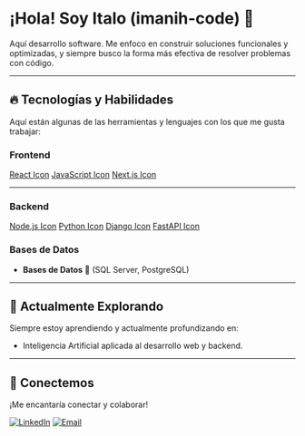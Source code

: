 # ¡Hola! Soy Italo (imanih-code) 👋

Aquí desarrollo software. Me enfoco en construir soluciones funcionales y optimizadas, y siempre busco la forma más efectiva de resolver problemas con código.

---

## 🔥 Tecnologías y Habilidades

Aquí están algunas de las herramientas y lenguajes con los que me gusta trabajar:

### Frontend

[React Icon](https://img.shields.io/badge/-React-61DAFB?style=flat-square&logo=react&logoColor=white) [JavaScript Icon](https://img.shields.io/badge/-JavaScript-F7DF1E?style=flat-square&logo=javascript&logoColor=black) [Next.js Icon](https://img.shields.io/badge/-Next.js-000000?style=flat-square&logo=next.js&logoColor=white)

---

### Backend

[Node.js Icon](https://img.shields.io/badge/-Node.js-339933?style=flat-square&logo=node.js&logoColor=white) [Python Icon](https://img.shields.io/badge/-Python-3776AB?style=flat-square&logo=python&logoColor=white) [Django Icon](https://img.shields.io/badge/-Django-092E20?style=flat-square&logo=django&logoColor=white) [FastAPI Icon](https://img.io/badge/-FastAPI-009688?style=flat-square&logo=fastapi&logoColor=white)

### Bases de Datos
-   **Bases de Datos** 💾 (SQL Server, PostgreSQL)

---

## 🌱 Actualmente Explorando

Siempre estoy aprendiendo y actualmente profundizando en:
-   Inteligencia Artificial aplicada al desarrollo web y backend.

---

## 🤝 Conectemos

¡Me encantaría conectar y colaborar!

[![LinkedIn](https://img.shields.io/badge/LinkedIn-0077B5?style=for-the-badge&logo=linkedin&logoColor=white)]([https://www.linkedin.com/in/italo-mamani-huaricallo-514358373/])
[![Email](https://img.shields.io/badge/Email-D14836?style=for-the-badge&logo=gmail&logoColor=white)](mailto:[italomh.4work@gmail.com])
